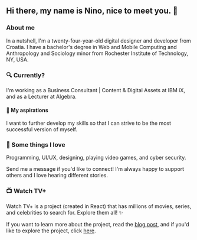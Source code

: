 ## Hi there, my name is Nino, nice to meet you. 👋

### About me
In a nutshell, I'm a twenty-four-year-old digital designer and developer from Croatia. I have a bachelor's degree in Web and Mobile Computing and Anthropology and Sociology minor from Rochester Institute of Technology, NY, USA.

### 🔍 Currently?
I'm working as a Business Consultant | Content & Digital Assets at IBM iX, and as a Lecturer at Algebra.

#### 🔭 My aspirations
I want to further develop my skills so that I can strive to be the most successful version of myself.

### 🖤 Some things I love
Programming, UI/UX, designing, playing video games, and cyber security.

Send me a message if you'd like to connect! I'm always happy to support others and I love hearing different stories.

### 📺 Watch TV+
Watch TV+ is a project (created in React) that has millions of movies, series, and celebrities to search for. Explore them all! ✨

If you want to learn more about the project, read the [blog post](https://go.skuflic.com/awtvp), and if you'd like to explore the project, click [here](https://tv.skuflic.com).
